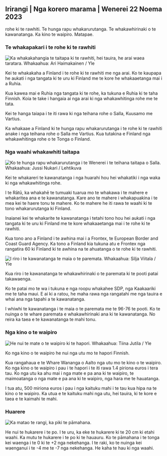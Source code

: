 ## Irirangi \| Nga korero marama \| Wenerei 22 Noema 2023

rohe ki te rawhiti. Te hunga rapu whakarurutanga. Te whakawhirinaki o te kawanatanga. Ka kino te waipiro. Matapae.

### Te whakapakari i te rohe ki te rawhiti

![Ka whakakahangia te taitapa ki te rawhiti, hei tauira, he arai waea taratara. Whakaahua: Ari Haimakainen / Yle](https://images.cdn.yle.fi/image/upload/c_crop,h_3078,w_5472,x_0,y_157/ar_1.7777777777777777,c_fill,g_faces,h_670/w_pr_1210q_auto:eco/f_auto/fl_lossy/v1700489748/39-1203622655b691ed016a)

Kei te whakakaha a Finland i te rohe ki te rawhiti me nga arai. Ko te kaupapa he aukati i nga tangata ki te uru ki Finland me te kore he whakaaetanga mai i a Ruhia.

Kua kawea mai e Ruhia nga tangata ki te rohe, ka tukuna e Ruhia ki te taha Finnish. Koia te take i hangaia ai nga arai ki nga whakawhitinga rohe me te tata.

Kei te hanga taiapa i te iti rawa ki nga teihana rohe o Salla, Kuusamo me Vartius.

Ka whakaae a Finland ki te hunga rapu whakarurutanga i te rohe ki te rawhiti anake i nga teihana rohe o Salla me Vartius. Kua tutakina e Finland nga whakawhitinga rohe o te Tonga o Finland.

### Nga waahi whakawhiti taitapa

![Ko te hunga rapu whakarurutanga i te Wenerei i te teihana taitapa o Salla. Whakaahua: Jussi Nukari / Lehtikuva](https://images.cdn.yle.fi/image/upload/c_crop,h_2879,w_5119,x_0,y_429/ar_1.7777777777777777,c_fill,g_faces,h_675,wd.q_auto:eco/f_auto/fl_lossy/v1700655653/39-1204918655df1f3cef50)

Kei te whakareri te kawanatanga i nga huarahi hou hei whakatiki i nga waka ki nga whakawhitinga rohe.

I te Rātū, ka whakahē te tumuaki tuarua mo te whakawa i te mahere e whakaritea ana e te kawanatanga. Kare ano te mahere i whakapuakina i te mea kei te haere tonu te mahere. Ko te mahere he iti rawa te waahi ki te tono whakarurutanga ki Finland.

Inaianei kei te whakarite te kawanatanga i tetahi tono hou hei aukati i nga tangata ki te uru ki Finland me te kore whakaaetanga mai i te rohe ki te rawhiti.

Kua tono ano a Finland i te awhina mai i a Frontex, te European Border and Coast Guard Agency. Ka tono a Finland kia tukuna atu e Frontex nga rangatira 60 ki Finland ki te awhina na te ahuatanga o te rohe ki te rawhiti.

![I riro i te kawanatanga te maia o te paremata. Whakaahua: Silja Viitala / Yle](https://images.cdn.yle.fi/image/upload/c_crop,h_2241,w_3983,x_0,y_325/ar_1.7777777777777777,c_fill,g_faces,h_610/w_pr_205/w_pr_1.q_auto:eco/f_auto/fl_lossy/v1696934704/39-118409465252a7d6dc9d)

Kua riro i te kawanatanga te whakawhirinaki o te paremata ki te pooti patai takawaenga.

Ko te patai mo te wa i tukuna e nga roopu whakahee SDP, nga Kaakaariki me te taha maui. E ai ki a ratou, he maha rawa nga rangatahi me nga tauira e whai ana nga tapahi a te kawanatanga.

I whiwhi te kawanatanga i te maia o te paremata me te 96-76 te pooti. Ko te nuinga o te whare paremata e whakawhirinaki ana ki te kawanatanga. No reira ka taea e te kawanatanga te mahi tonu.

### Nga kino o te waipiro

![He nui te mate o te waipiro ki te hapori. Whakaahua: Tiina Jutila / Yle](https://images.cdn.yle.fi/image/upload/c_crop,h_2944,w_5235,x_0,y_312/ar_1.7777777777777777,c_fill,g_faces,h_670/w_pr_1205/w_pr_1205.q_auto:eco/f_auto/fl_lossy/v1700406169/39-1203003655a1febe291f)

Ko nga kino o te waipiro he nui nga utu mo te hapori Finnish.

Kua rangahaua e te Whare Wananga o Aalto nga utu mo te kino o te waipiro. Ko nga kino o te waipiro i pau i te hapori i te iti rawa 1.4 piriona euros i tera tau. Ko nga utu ka ahu mai i nga mate e pa ana ki te waipiro, te maimoatanga o nga mate e pa ana ki te waipiro, nga hara me te hauatanga.

I tua atu, 500 miriona euros i pau i nga kaituku mahi i te tau kua hipa na te kino o te waipiro. Ka utua e te kaituku mahi nga utu, hei tauira, ki te kore e taea e te kaimahi te mahi.

### Huarere

![Ka matao te rangi, ka piki te pāmahana.](https://images.cdn.yle.fi/image/upload/c_crop,h_1080,w_1919,x_0,y_0/ar_1.7777777777777777,c_fill,g_faces,h_6205,w_1/dpr_1.0/q_auto:eco/f_auto/fl_lossy/v1700671048/39-1205140655e2e229bced)

He nui te hukarere i te po. I te uru, ka eke te hukarere ki te 20 cm ki etahi waahi. Ka mutu te hukarere i te po ki te hauauru. Ko te pāmahana i te tonga kei waenga i te 0 ki te +2 nga nekehanga. I te raki, ko te nuinga kei waenganui i te -4 me te -7 nga nekehanga. He kaha te hau ki nga waahi.